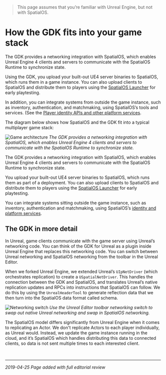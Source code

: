 
> This page assumes that you’re familiar with Unreal Engine, but not with SpatialOS.

# How the GDK fits into your game stack
The GDK provides a networking integration with SpatialOS, which enables Unreal Engine 4 clients and servers to communicate with the SpatialOS Runtime to synchronize state.

Using the GDK, you upload your built-out UE4 server binaries to SpatialOS, which runs them in a game instance. You can also upload clients to SpatialOS and distribute them to players using the [SpatialOS Launcher]({{urlRoot}}/content/glossary#launcher) for early playtesting.

In addition, you can integrate systems from outside the game instance, such as inventory, authentication,  and matchmaking, using SpatialOS’s tools and services. (See the [Player identity APIs and other platform services](https://docs.improbable.io/reference/latest/platform-sdk/introduction).

The diagram below shows how SpatialOS and the GDK fit into a typical multiplayer game stack:

![Game architecture]({{assetRoot}}assets/screen-grabs/game-architecture.png)
_The GDK provides a networking integration with SpatialOS, which enables Unreal Engine 4 clients and servers to communicate with the SpatialOS Runtime to synchronize state._

The GDK provides a networking integration with SpatialOS, which enables Unreal Engine 4 clients and servers to communicate with the SpatialOS Runtime to synchronize state.

You upload your built-out UE4 server binaries to SpatialOS, which runs them as part of a deployment. You can also upload clients to SpatialOS and distribute them to players using the [SpatialOS Launcher]({{urlRoot}}/content/glossary#launcher) for early playtesting.

You can integrate systems sitting outside the game instance, such as inventory, authentication and matchmaking, using SpatialOS’s [identity and platform services](https://docs.improbable.io/reference/latest/platform-sdk/introduction).

## The GDK in more detail
In Unreal, game clients communicate with the game server using Unreal’s networking code. You can think of the GDK for Unreal as a plugin inside Unreal Engine that replaces this networking code. You can switch between Unreal networking and SpatialOS networking from the toolbar in the Unreal Editor. 

When we forked Unreal Engine, we extended Unreal’s `UIpNetDriver` (which orchestrates replication) to create a `USpatialNetDriver`. This handles the connection between the GDK and SpatialOS, and translates Unreal’s native replication updates and RPCs into instructions that SpatialOS can follow. We do this by using the `UnrealHeaderTool` to generate reflection data that we then turn into the SpatialOS data format called schema.

![Networking switch]({{assetRoot}}assets/screen-grabs/networking-switch.jpg)
_Use the Unreal Editor toolbar networking switch to swap out native Unreal networking and swap in SpatialOS networking._

The SpatialOS model differs significantly from Unreal Engine when it comes to replicating an Actor. We don't replicate Actors to each player individually, as Unreal would. Instead, we update the game instance running in the cloud, and it’s SpatialOS which handles distributing this data to connected clients, so data is not sent multiple times to each interested client.

<br/>

------------
_2019-04-25 Page added with full editorial review_ 
<br/>
